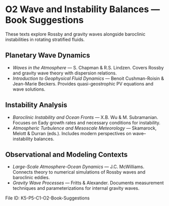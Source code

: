 # O2 Wave and Instability Balances — Book Suggestions

These texts explore Rossby and gravity waves alongside baroclinic instabilities in rotating stratified fluids.

## Planetary Wave Dynamics
- *Waves in the Atmosphere* — S. Chapman & R.S. Lindzen. Covers Rossby and gravity wave theory with dispersion relations.
- *Introduction to Geophysical Fluid Dynamics* — Benoit Cushman-Roisin & Jean-Marie Beckers. Provides quasi-geostrophic PV equations and wave solutions.

## Instability Analysis
- *Baroclinic Instability and Ocean Fronts* — X.B. Wu & M. Subramanian. Focuses on Eady growth rates and necessary conditions for instability.
- *Atmospheric Turbulence and Mesoscale Meteorology* — Skamarock, Melott & Durran (eds.). Includes modern perspectives on wave–instability balances.

## Observational and Modeling Contexts
- *Large-Scale Atmosphere-Ocean Dynamics* — J.C. McWilliams. Connects theory to numerical simulations of Rossby waves and baroclinic eddies.
- *Gravity Wave Processes* — Fritts & Alexander. Documents measurement techniques and parameterizations for internal gravity waves.

File ID: K5-P5-C1-O2-Book-Suggestions
